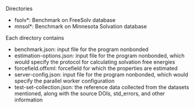 Directories
 - fsolv*: Benchmark on FreeSolv database
 - mnsol*: Benchmark on Minnesota Solvation database
 
Each directory contains
 - benchmark.json: input file for the program nonbonded
 - estimation-options.json: input file for the program nonbonded, which would specify the protocol for calculating solvation free energies
 - forcefield.offxml: forcefield for which the properties are estimated
 - server-config.json: input file for the program nonbonded, which would specify the parallel worker configuration
 - test-set-collection.json: the reference data collected from the datasets mentioned, along with the source DOIs, std_errors, and other information
